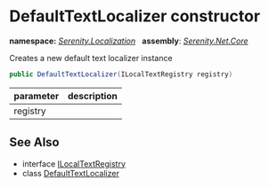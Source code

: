 # DefaultTextLocalizer constructor
**namespace:** *[Serenity.Localization](../../README.md#serenity.localization-namespace)*   **assembly**: *[Serenity.Net.Core](../../README.md)*

Creates a new default text localizer instance

```csharp
public DefaultTextLocalizer(ILocalTextRegistry registry)
```

| parameter | description |
| --- | --- |
| registry |  |

## See Also

* interface [ILocalTextRegistry](../../Serenity.Abstractions/ILocalTextRegistry.md)
* class [DefaultTextLocalizer](../DefaultTextLocalizer.md)